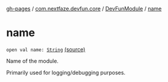 [gh-pages](../../index.md) / [com.nextfaze.devfun.core](../index.md) / [DevFunModule](index.md) / [name](./name.md)

# name

`open val name: `[`String`](https://kotlinlang.org/api/latest/jvm/stdlib/kotlin/-string/index.html) [(source)](https://github.com/NextFaze/dev-fun/tree/master/devfun/src/main/java/com/nextfaze/devfun/core/Module.kt#L18)

Name of the module.

Primarily used for logging/debugging purposes.


